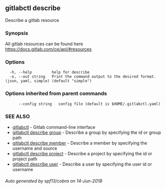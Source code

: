 ## gitlabctl describe

Describe a gitlab resource

### Synopsis

All gitlab resources can be found here https://docs.gitlab.com/ce/api/#resources

### Options

```
  -h, --help         help for describe
  -o, --out string   Print the command output to the desired format. (json, yaml, simple) (default "simple")
```

### Options inherited from parent commands

```
      --config string   config file (default is $HOME/.gitlabctl.yaml)
```

### SEE ALSO

* [gitlabctl](gitlabctl.md)	 - Gitlab command-line interface
* [gitlabctl describe group](gitlabctl_describe_group.md)	 - Describe a group by specifying the id or group path
* [gitlabctl describe member](gitlabctl_describe_member.md)	 - Describe a member by specifying the username and source
* [gitlabctl describe project](gitlabctl_describe_project.md)	 - Describe a project by specifying the id or project path
* [gitlabctl describe user](gitlabctl_describe_user.md)	 - Describe a user by specifying the user id or username

###### Auto generated by spf13/cobra on 14-Jun-2018
